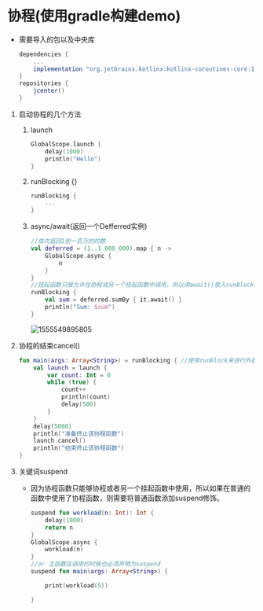 

# 协程(使用gradle构建demo)

+ 需要导入的包以及中央库

  ```groovy
  dependencies {
      ...
      implementation "org.jetbrains.kotlinx:kotlinx-coroutines-core:1.1.1"
  }
  repositories {
      jcenter()
  }
  ```

1. 启动协程的几个方法

   1. launch

      ```kotlin
      GlobalScope.launch {
          delay(1000)
          println("Hello")
      }
      ```

   2. runBlocking {}

      ```kotlin
      runBlocking {
          ...
      }
      ```

   3. async/await(返回一个Defferred<T>实例)

      ```kotlin
      //依次返回1到一百万的的数
      val deferred = (1..1_000_000).map { n ->
          GlobalScope.async {
              n
          }
      }
      //挂起函数只被允许在协程或另一个挂起函数中调用，所以讲await()放入runBlocking中挂起，这是异步并行操作
      runBlocking {
          val sum = deferred.sumBy { it.await() }
          println("Sum: $sum")
      }
      ```

      ![1555549895805](C:\Users\HP\AppData\Roaming\Typora\typora-user-images\1555549895805.png)

2. 协程的结束cancel()

   ```kotlin
   fun main(args: Array<String>) = runBlocking { //使用runBlock来进行外部线程和内部协程的切换
       val launch = launch {
           var count: Int = 0
           while (true) {
               count++
               println(count)
               delay(500)
           }
       }
       delay(5000)
       println("准备终止该协程函数")
       launch.cancel()
       println("结束终止该协程函数")
   }
   ```

   

   

3. 关键词suspend

   + 因为协程函数只能够协程或者另一个挂起函数中使用，所以如果在普通的函数中使用了协程函数，则需要将普通函数添加suspend修饰。

     ```kotlin
     suspend fun workload(n: Int): Int {
         delay(1000)
         return n
     }
     GlobalScope.async {
         workload(n)
     }
     //or 主函数在调用的时候也必须声明为suspend
     suspend fun main(args: Array<String>) {
     
         print(workload(5))
     
     }
     ```

     